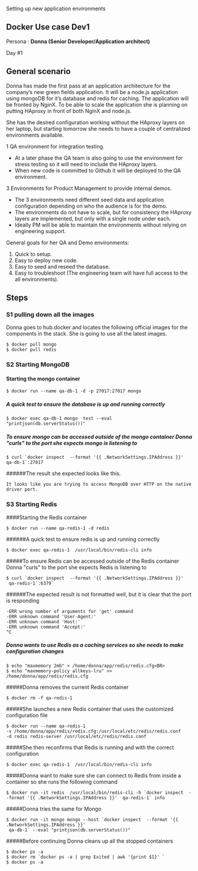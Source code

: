 Setting up new application environments

## Docker Use case Dev1 

Persona : **Donna (Senior Developer/Application architect)**

Day #1

## General scenario 

Donna has made the first pass at an application architecture for the company’s new green fields application. It will be a node.js application using mongoDB for it’s database and redis for caching. The application will be fronted by NginX. To be able to scale the application she is planning on putting HAproxy in front of both NginX and node.js. 

She has the desired configuration working without the HAproxy layers on her laptop, but starting tomorrow she needs to have a couple of centralized environments available.

 1 QA environment for integration testing.

* At a later phase the QA team is also going to use the environment for stress testing so it will need to include the HAproxy layers.
* When new code is committed to Github it will be deployed to the QA environment. 

 3 Environments for Product Management to provide internal demos. 

* The 3 environments need different seed data and application configuration depending on who the audience is for the demo.
* The environments do not have to scale, but for consistency the HAproxy layers are implemented, but only with a single node under each.
* Ideally PM will be able to maintain the environments without relying on engineering support. 

General goals for her QA and Demo environments:

1. Quick to setup.
2. Easy to deploy new code.
3. Easy to seed and reseed the database.
4. Easy to troubleshoot (The engineering team will have full access to the all environments).

## Steps

### S1 pulling down all the images

Donna goes to hub.docker and locates the following official images for the components in the stack. She is going to use all the latest images.

```
$ docker pull mongo
$ docker pull redis
```

### S2 Starting MongoDB

#### Starting the mongo container
```
$ docker run --name qa-db-1 -d -p 27017:27017 mongo
```

##### A quick test to ensure the database is up and running correctly 
```
$ docker exec qa-db-1 mongo  test --eval "printjson(db.serverStatus())"
```

##### To ensure mongo can be accessed outside of the mongo container Donna "curls" to the port she expects mongo is listening to
```
$ curl `docker inspect  --format '{{ .NetworkSettings.IPAddress }}' qa-db-1`:27017
```

######The result she expected looks like this. 
```
It looks like you are trying to access MongoDB over HTTP on the native driver port.
```

### S3 Starting Redis

####Starting the Redis container

```
$ docker run --name qa-redis-1 -d redis
```

######A quick test to ensure redis is up and running correctly 
```
$ docker exec qa-redis-1  /usr/local/bin/redis-cli info
```

#####To ensure Redis can be accessed outside of the Redis container Donna "curls" to the port she expects Redis is listening to
```
$ curl `docker inspect  --format '{{ .NetworkSettings.IPAddress }}' 
 qa-redis-1`:6379`
```

######The expected result is not formatted well, but it is clear that the port is responding 
```
-ERR wrong number of arguments for 'get' command
-ERR unknown command 'User-Agent:'
-ERR unknown command 'Host:'
-ERR unknown command 'Accept:'
^C
```

##### Donna wants to use Redis as a caching services so she needs to make configuration changes 
```
$ echo "maxmemory 2mb" > /home/donna/app/redis/redis.cfg<BR>
$ echo "maxmemory-policy allkeys-lru" >> /home/donna/app/redis/redis.cfg
```
#####Donna removes the current Redis container 
```
$ docker rm -f qa-redis-1
```

#####She launches a new Redis container that uses the customized configuration file
```
$ docker run --name qa-redis-1 
-v /home/donna/app/redis/redis.cfg:/usr/local/etc/redis/redis.conf 
-d redis redis-server /usr/local/etc/redis/redis.conf
```

#####She then reconfirms that Redis is running and with the correct configuration
```
$ docker exec qa-redis-1  /usr/local/bin/redis-cli info
```

#####Donna want to make sure she can connect to Redis from inside a container so she runs the following command
```
$ docker run -it redis  /usr/local/bin/redis-cli -h `docker inspect  --format '{{ .NetworkSettings.IPAddress }}'  qa-redis-1` info
```

#####Donna tries the same for Mongo
```
$ docker run -it mongo mongo --host `docker inspect  --format '{{ .NetworkSettings.IPAddress }}'
 qa-db-1` --eval "printjson(db.serverStatus())"
 ```

#####Before continuing Donna cleans up all the stopped containers
```
$ docker ps -a
$ docker rm `docker ps -a | grep Exited | awk '{print $1}' `
$ docker ps -a
```